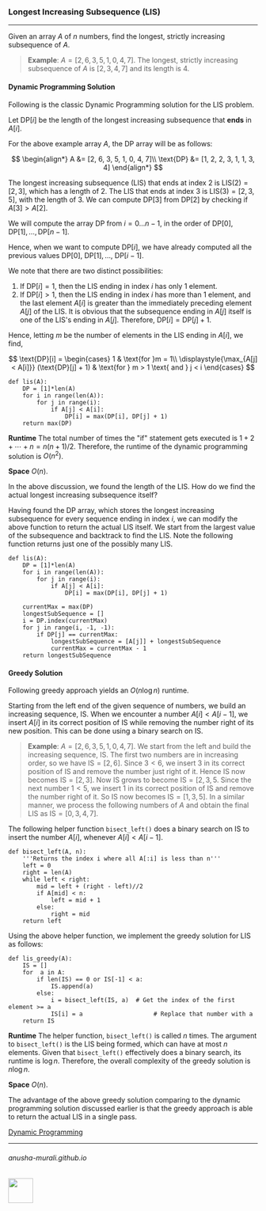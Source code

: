 ### Longest Increasing Subsequence (LIS)

***

Given an array $A$ of $n$ numbers, find the longest, strictly increasing subsequence of $A$.

> **Example**: $A = [2, 6, 3, 5, 1, 0, 4, 7]$. The longest, strictly increasing subsequence of $A$ is $[2, 3, 4, 7]$ and its length is 4.

#### Dynamic Programming Solution

Following is the classic Dynamic Programming solution for the LIS problem.

Let $\text{DP}[i]$ be the length of the longest increasing subsequence that **ends** in $A[i]$.

For the above example array $A$, the DP array will be as follows:

$$
\begin{align*}
A &=  [2, 6, 3, 5, 1, 0, 4, 7]\\
\text{DP} &= [1, 2, 2, 3, 1, 1, 3, 4] 
\end{align*}
$$

The longest increasing subsequence (LIS) that ends at index 2 is $\text{LIS}(2) = [2, 3]$, which has a length of 2. The LIS that ends at index 3 is $\text{LIS}(3) = [2, 3, 5]$, with the length of 3. We can compute $\text{DP}[3]$ from $\text{DP}[2]$ by checking if $A[3] > A[2]$.

We will compute the array $\text{DP}$ from $i = 0 \ldots n-1$, in the order of $\text{DP}[0], \text{DP}[1], \ldots, \text{DP}[n-1]$.

Hence, when we want to compute $\text{DP}[i]$, we have already computed all the previous values $\text{DP}[0]$, $\text{DP}[1], \ldots$, $\text{DP}[i-1]$.

We note that there are two distinct possibilities:

1. If $\text{DP}[i] = 1$, then the $\text{LIS}$ ending in index $i$ has only 1 element.
2. If $\text{DP}[i] > 1$, then the $\text{LIS}$ ending in index $i$ has more than 1 element, and the last element $A[i]$ is greater than the immediately preceding element $A[j]$ of the $\text{LIS}$. It is obvious that the subsequence ending in $A[j]$ itself is one of the $\text{LIS}$'s ending in $A[j]$. Therefore, $\text{DP}[i] = \text{DP}[j] + 1$.

Hence, letting $m$ be the number of elements in the $\text{LIS}$ ending in $A[i]$, we find,

$$
\text{DP}[i] = 
\begin{cases}
1 & \text{for }m = 1\\
\displaystyle{\max_{A[j] < A[i]}} (\text{DP}[j] + 1) & \text{for } m > 1 \text{ and } j < i
\end{cases}
$$

```
def lis(A):
    DP = [1]*len(A)
    for i in range(len(A)):
        for j in range(i):
            if A[j] < A[i]:
                DP[i] = max(DP[i], DP[j] + 1)
    return max(DP)
```

**Runtime** The total number of times the "if" statement gets executed is $1 + 2 + \cdots + n = n(n+1)/2$. Therefore, the runtime of the dynamic programming solution is $O(n^2)$. 

**Space** $O(n)$.

In the above discussion, we found the length of the $\text{LIS}$. How do we find the actual longest increasing subsequence itself?

Having found the $\text{DP}$ array, which stores the longest increasing subsequence for every sequence ending in index $i$, we can modify the above function to return the actual $\text{LIS}$ itself. We start from the largest value of the subsequence and backtrack to find the $\text{LIS}$. Note the following function returns just one of the possibly many $\text{LIS}$.

```
def lis(A):
    DP = [1]*len(A)
    for i in range(len(A)):
        for j in range(i):
            if A[j] < A[i]:
                DP[i] = max(DP[i], DP[j] + 1)

    currentMax = max(DP)
    longestSubSequence = [] 
    i = DP.index(currentMax)
    for j in range(i, -1, -1):  
        if DP[j] == currentMax:
            longestSubSequence = [A[j]] + longestSubSequence  
            currentMax = currentMax - 1
    return longestSubSequence
```

#### Greedy Solution

Following greedy approach yields an  $O(n \log n)$ runtime.

Starting from the left end of the given sequence of numbers, we build an increasing sequence, $\text{IS}$. When we encounter a number $A[i] < A[i-1]$, we insert $A[i]$ in its correct position of $\text{IS}$ while removing the number right of its new position. This can be done using a binary search on $\text{IS}$.

> **Example**: $A = [2, 6, 3, 5, 1, 0, 4, 7]$. We start from the left and build the increasing sequence, $\text{IS}$. The first two numbers are in increasing order, so we have $\text{IS} = [2, 6]$. Since $3 < 6$, we insert 3 in its correct position of $\text{IS}$ and remove the number just right of it. Hence $\text{IS}$ now becomes $\text{IS} = [2, 3]$. Now $\text{IS}$ grows to become $\text{IS} = [2, 3, 5$. Since the next number $1 < 5$, we insert 1 in its correct position of $\text{IS}$ and remove the number right of it. So $\text{IS}$ now becomes $\text{IS} = [1, 3, 5]$. In a similar manner, we process the following numbers of $A$ and obtain the final $\text{LIS}$ as $\text{IS} = [0, 3, 4, 7]$.

The following helper function `bisect_left()` does a binary search on $\text{IS}$ to insert the number $A[i]$, whenever $A[i] < A[i-1]$.

```
def bisect_left(A, n):
    '''Returns the index i where all A[:i] is less than n'''
    left = 0
    right = len(A)
    while left < right:
        mid = left + (right - left)//2
        if A[mid] < n:
            left = mid + 1
        else:
            right = mid
    return left
```
Using the above helper function, we implement the greedy solution for LIS as follows:

```
def lis_greedy(A):
    IS = []
    for  a in A:
        if len(IS) == 0 or IS[-1] < a:
            IS.append(a)
        else:
            i = bisect_left(IS, a)  # Get the index of the first element >= a
            IS[i] = a                    # Replace that number with a
    return IS
```

**Runtime** The helper function, `bisect_left()` is called $n$ times. The argument to `bisect_left()` is the LIS being formed, which can have at most $n$ elements. Given that `bisect_left()` effectively does a binary search, its runtime is $\log n$. Therefore, the overall complexity of the greedy solution is $n \log n$. 

**Space** $O(n)$.

The advantage of the above greedy solution comparing to the dynamic programming solution discussed earlier is that the greedy approach is able to return the actual LIS in a single pass.

[Dynamic Programming](./dp.md)

* * *
###### anusha-murali.github.io

<img src="https://github.com/anusha-murali/anusha-murali.github.io/assets/111596338/639243aa-2857-4595-a65a-7852762bb002" width="50" height="50"/>
